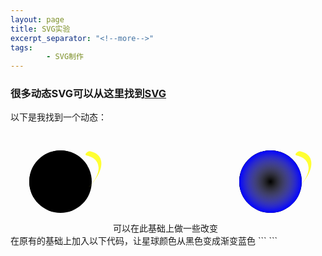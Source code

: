 ```yaml
---
layout: page
title: SVG实验
excerpt_separator: "<!--more-->"
tags:
        - SVG制作
---
```

    

<!--more-->
### 很多动态SVG可以从这里找到[SVG](https://codepen.io/)
 以下是我找到一个动态：

<svg viewBox="0 0 160 160" width="160" height="160">
  <circle cx="80" cy="80" r="50" />
  <g transform=" matrix(0.866, -0.5, 0.25, 0.433, 80, 80)">
    <path d="M 0,70 A 65,70 0 0,0 65,0 5,5 0 0,1 75,0 75,70 0 0,1 0,70Z" fill="#FFFF33">
      <animateTransform attributeName="transform" type="rotate" from="360 0 0" to="0 0 0" dur="1s" repeatCount="indefinite" />
    </path>
  </g>
  <path d="M 50,0 A 50,50 0 0,0 -50,0Z" transform="matrix(0.866, -0.5, 0.5, 0.866, 80, 80)" />
</svg>
可以在此基础上做一些改变
<svg viewBox="0 0 160 160" width="160" height="160">
  <circle cx="80" cy="80" r="50" />
  <g transform=" matrix(0.866, -0.5, 0.25, 0.433, 80, 80)">
    <path d="M 0,70 A 65,70 0 0,0 65,0 5,5 0 0,1 75,0 75,70 0 0,1 0,70Z" fill="#FFFF33">
      <animateTransform attributeName="transform" type="rotate" from="360 0 0" to="0 0 0" dur="1s" repeatCount="indefinite" />
    </path>
  </g>
  <path d="M 50,0 A 50,50 0 0,0 -50,0Z" transform="matrix(0.866, -0.5, 0.5, 0.866, 80, 80)" />
 <defs>
    <radialGradient id="ball" cx="50%" cy="50%" r="50%" fx="50%" fy="50%">
      <stop offset="0%" style="stop-color:rgb(255,255,255);stop-opacity:0" />
      <stop offset="100%" style="stop-color:rgb(0,0,255);stop-opacity:1" />
    </radialGradient>
  </defs>
 <g id="ball"    fill="url(#ball)" >
  <circle cx="80" cy="80" r="50"  />
</g>
</svg>
在原有的基础上加入以下代码，让星球颜色从黑色变成渐变蓝色
```
 <defs>
    <radialGradient id="ball" cx="50%" cy="50%" r="50%" fx="50%" fy="50%">
      <stop offset="0%" style="stop-color:rgb(255,255,255);stop-opacity:0" />
      <stop offset="100%" style="stop-color:rgb(0,0,255);stop-opacity:1" />
    </radialGradient>
  </defs>
 <g id="ball"    fill="url(#ball)" >
  <circle cx="80" cy="80" r="50"  />
</g>
```
